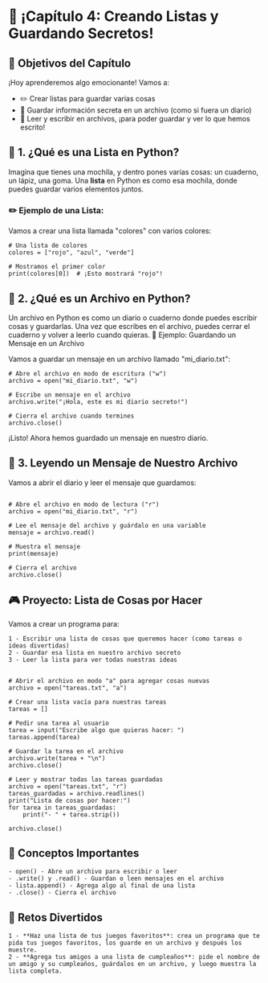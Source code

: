 # 📂 ¡Capítulo 4: Creando Listas y Guardando Secretos!

## 🎯 Objetivos del Capítulo
¡Hoy aprenderemos algo emocionante! Vamos a:
- ✏️ Crear listas para guardar varias cosas
- 📂 Guardar información secreta en un archivo (como si fuera un diario)
- 🔄 Leer y escribir en archivos, ¡para poder guardar y ver lo que hemos escrito!


## 📖 1. ¿Qué es una Lista en Python?

Imagina que tienes una mochila, y dentro pones varias cosas: un cuaderno, un lápiz, una goma. Una **lista** en Python es como esa mochila, donde puedes guardar varios elementos juntos.

### ✏️ Ejemplo de una Lista:
Vamos a crear una lista llamada "colores" con varios colores:

```
# Una lista de colores
colores = ["rojo", "azul", "verde"]

# Mostramos el primer color
print(colores[0])  # ¡Esto mostrará "rojo"!

```


## 📖 2. ¿Qué es un Archivo en Python?

Un archivo en Python es como un diario o cuaderno donde puedes escribir cosas y guardarlas. Una vez que escribes en el archivo, puedes cerrar el cuaderno y volver a leerlo cuando quieras.
📝 Ejemplo: Guardando un Mensaje en un Archivo

Vamos a guardar un mensaje en un archivo llamado "mi_diario.txt":

```
# Abre el archivo en modo de escritura ("w")
archivo = open("mi_diario.txt", "w")

# Escribe un mensaje en el archivo
archivo.write("¡Hola, este es mi diario secreto!")

# Cierra el archivo cuando termines
archivo.close()
```

¡Listo! Ahora hemos guardado un mensaje en nuestro diario.

## 📖 3. Leyendo un Mensaje de Nuestro Archivo

Vamos a abrir el diario y leer el mensaje que guardamos:

```

# Abre el archivo en modo de lectura ("r")
archivo = open("mi_diario.txt", "r")

# Lee el mensaje del archivo y guárdalo en una variable
mensaje = archivo.read()

# Muestra el mensaje
print(mensaje)

# Cierra el archivo
archivo.close()

```

## 🎮 Proyecto: Lista de Cosas por Hacer

Vamos a crear un programa para:

    1 - Escribir una lista de cosas que queremos hacer (como tareas o ideas divertidas)
    2 - Guardar esa lista en nuestro archivo secreto
    3 - Leer la lista para ver todas nuestras ideas

```

# Abrir el archivo en modo "a" para agregar cosas nuevas
archivo = open("tareas.txt", "a")

# Crear una lista vacía para nuestras tareas
tareas = []

# Pedir una tarea al usuario
tarea = input("Escribe algo que quieras hacer: ")
tareas.append(tarea)

# Guardar la tarea en el archivo
archivo.write(tarea + "\n")
archivo.close()

# Leer y mostrar todas las tareas guardadas
archivo = open("tareas.txt", "r")
tareas_guardadas = archivo.readlines()
print("Lista de cosas por hacer:")
for tarea in tareas_guardadas:
    print("- " + tarea.strip())

archivo.close()

```

## 📝 Conceptos Importantes


    - open() - Abre un archivo para escribir o leer
    - .write() y .read() - Guardan o leen mensajes en el archivo
    - lista.append() - Agrega algo al final de una lista
    - .close() - Cierra el archivo

## 🎉 Retos Divertidos

    1 - **Haz una lista de tus juegos favoritos**: crea un programa que te pida tus juegos favoritos, los guarde en un archivo y después los muestre.
    2 - **Agrega tus amigos a una lista de cumpleaños**: pide el nombre de un amigo y su cumpleaños, guárdalos en un archivo, y luego muestra la lista completa.
